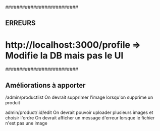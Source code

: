 
##########################
## ERREURS
# http://localhost:3000/profile => Modifie la DB mais pas le UI



##########################
## Améliorations à apporter
/admin/productlist
On devrait supprimer l'image lorsqu'on supprime un produit

admin/product/:id/edit
On devrait pouvoir uploader plusieurs images et choisir l'ordre
On devrait afficher un message d'erreur lorsque le fichier n'est pas une image

